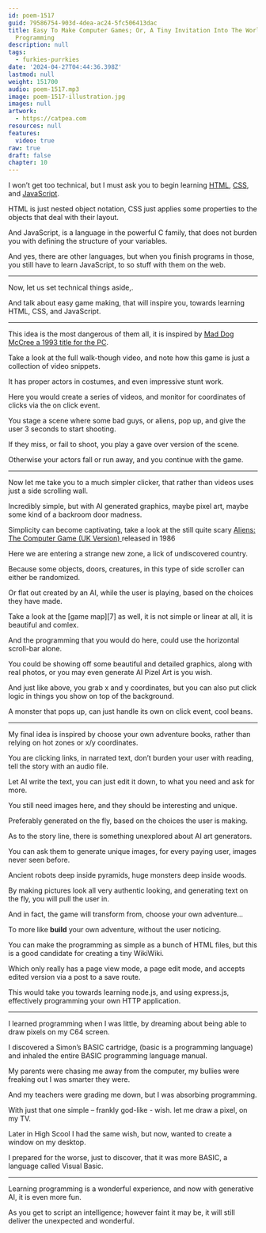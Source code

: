 ```yaml
---
id: poem-1517
guid: 79586754-903d-4dea-ac24-5fc506413dac
title: Easy To Make Computer Games; Or, A Tiny Invitation Into The World Of
  Programming
description: null
tags:
  - furkies-purrkies
date: '2024-04-27T04:44:36.398Z'
lastmod: null
weight: 151700
audio: poem-1517.mp3
image: poem-1517-illustration.jpg
images: null
artwork:
  - https://catpea.com
resources: null
features:
  video: true
raw: true
draft: false
chapter: 10
---
```


I won’t get too technical,
but I must ask you to begin learning [HTML][1], [CSS][2], and [JavaScript][3].

HTML is just nested object notation,
CSS just applies some properties to the objects that deal with their layout.

And JavaScript, is a language in the powerful C family,
that does not burden you with defining the structure of your variables.

And yes, there are other languages, but when you finish programs in those,
you still have to learn JavaScript, to so stuff with them on the web.

---

Now,
let us set technical things aside,.

And talk about easy game making,
that will inspire you, towards learning HTML, CSS, and JavaScript.

---

This idea is the most dangerous of them all,
it is inspired by [Mad Dog McCree a 1993 title for the PC][4].

Take a look at the full walk-though video,
and note how this game is just a collection of video snippets.

It has proper actors in costumes,
and even impressive stunt work.

Here you would create a series of videos,
and monitor for coordinates of clicks via the on click event.

You stage a scene where some bad guys, or aliens, pop up,
and give the user 3 seconds to start shooting.

If they miss, or fail to shoot,
you play a gave over version of the scene.

Otherwise your actors fall or run away,
and you continue with the game.

---

Now let me take you to a much simpler clicker,
that rather than videos uses just a side scrolling wall.

Incredibly simple, but with AI generated graphics,
maybe pixel art, maybe some kind of a backroom door madness.

Simplicity can become captivating,
take a look at the still quite scary [Aliens: The Computer Game (UK Version)
][5] released in 1986

Here we are entering a strange new zone,
a lick of undiscovered country.

Because some objects, doors, creatures,
in this type of side scroller can either be randomized.

Or flat out created by an AI, while the user is playing,
based on the choices they have made.

Take a look at the [game map][7] as well,
it is not simple or linear at all, it is beautiful and comlex.

And the programming that you would do here,
could use the horizontal scroll-bar alone.

You could be showing off some beautiful and detailed graphics,
along with real photos, or you may even generate AI Pizel Art is you wish.

And just like above, you grab x and y coordinates,
but you can also put click logic in things you show on top of the background.

A monster that pops up,
can just handle its own on click event, cool beans.

---

My final idea is inspired by choose your own adventure books,
rather than relying on hot zones or x/y coordinates.

You are clicking links, in narrated text,
don’t burden your user with reading, tell the story with an audio file.

Let AI write the text, you can just edit it down,
to what you need and ask for more.

You still need images here,
and they should be interesting and unique.

Preferably generated on the fly,
based on the choices the user is making.

As to the story line,
there is something unexplored about AI art generators.

You can ask them to generate unique images,
for every paying user, images never seen before.

Ancient robots deep inside pyramids,
huge monsters deep inside woods.

By making pictures look all very authentic looking,
and generating text on the fly, you will pull the user in.

And in fact, the game will transform from,
choose your own adventure…

To more like __build__ your own adventure,
without the user noticing.

You can make the programming as simple as a bunch of HTML files,
but this is a good candidate for creating a tiny WikiWiki.

Which only really has a page view mode, a page edit mode,
and accepts edited version via a post to a save route.

This would take you towards learning node.js,
and using express.js, effectively programming your own HTTP application.

---

I learned programming when I was little,
by dreaming about being able to draw pixels on my C64 screen.

I discovered a Simon’s BASIC cartridge, (basic is a programming language)
and inhaled the entire BASIC programming language manual.

My parents were chasing me away from the computer,
my bullies were freaking out I was smarter they were.

And my teachers were grading me down,
but I was absorbing programming.

With just that one simple – frankly god-like - wish.
let me draw a pixel, on my TV.

Later in High Scool I had the same wish,
but now, wanted to create a window on my desktop.

I prepared for the worse, just to discover,
that it was more BASIC, a language called Visual Basic.

---

Learning programming is a wonderful experience,
and now with generative AI, it is even more fun.

As you get to script an intelligence; however faint it may be,
it will still deliver the unexpected and wonderful.

[1]: https://www.youtube.com/results?search_query=HTML+full+course
[2]: https://www.youtube.com/results?search_query=CSS+full+course
[3]: https://www.youtube.com/results?search_query=JavaScript+full+course
[4]: https://www.youtube.com/watch?v=LgTSh2LAalc
[5]: https://www.youtube.com/watch?v=efolLO2zcpc
[6]: https://project64.c64.org/maps/Aliens.jpg
